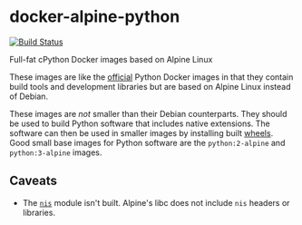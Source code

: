 # docker-alpine-python

[![Build Status](https://img.shields.io/travis/praekeltfoundation/docker-alpine-python/master.svg)](https://travis-ci.org/praekeltfoundation/docker-alpine-python)

Full-fat cPython Docker images based on Alpine Linux

These images are like the [official](https://hub.docker.com/_/python/) Python Docker images in that they contain build tools and development libraries but are based on Alpine Linux instead of Debian.

These images are *not* smaller than their Debian counterparts. They should be used to build Python software that includes native extensions. The software can then be used in smaller images by installing built [wheels](https://pypi.python.org/pypi/wheel). Good small base images for Python software are the `python:2-alpine` and `python:3-alpine` images.

## Caveats
* The [`nis`](https://docs.python.org/2/library/nis.html) module isn't built. Alpine's libc does not include `nis` headers or libraries.
